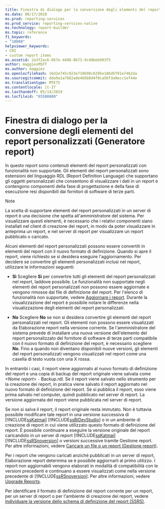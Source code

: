 ```yaml
---
title: Finestra di dialogo per la conversione degli elementi del report personalizzati (Generatore report) | Microsoft Docs
ms.date: 08/17/2018
ms.prod: reporting-services
ms.prod_service: reporting-services-native
ms.technology: report-builder
ms.topic: reference
f1_keywords:
- "10008"
helpviewer_keywords:
- CRI
- custom report items
ms.assetid: 2a3f2ac6-667e-4498-8b73-9c40beb993f5
author: maggiesMSFT
ms.author: maggies
ms.openlocfilehash: 16d2e745c923e719699c8295e186d5f91e7462da
ms.sourcegitcommit: dda9a1a7682ade466b8d4f0ca56f3a9ecc1ef44e
ms.translationtype: MTE75
ms.contentlocale: it-IT
ms.lasthandoff: 05/14/2019
ms.locfileid: "65580800"
---
```

# <a name="convert-cri-dialog-box-report-builder"></a>Finestra di dialogo per la conversione degli elementi del report personalizzati (Generatore report)

  In questo report sono contenuti elementi del report personalizzati con funzionalità non supportate. Gli elementi del report personalizzati sono estensioni del linguaggio RDL (Report Definition Language) che supportano gli oggetti personalizzati che consentono di visualizzare i dati in un report e contengono componenti della fase di progettazione e della fase di esecuzione resi disponibili dai fornitori di software di terze parti.  
  
> [!NOTE]  
>  La scelta di supportare elementi del report personalizzati in un server di report è una decisione che spetta all'amministratore del sistema. Per visualizzare questi elementi, è necessario che i relativi componenti siano installati nel client di creazione dei report, in modo da poter visualizzare in anteprima un report, e nel server di report per visualizzare un report pubblicato o caricato.  
  
 Alcuni elementi del report personalizzati possono essere convertiti in elementi del report con il nuovo formato di definizione. Quando si apre il report, viene richiesto se si desidera eseguire l'aggiornamento. Per decidere se convertire gli elementi personalizzati inclusi nel report, utilizzare le informazioni seguenti:  
  
-   **Sì** Scegliere **Sì** per convertire tutti gli elementi del report personalizzati nel report, laddove possibile. Le funzionalità non supportate negli elementi del report personalizzati non possono essere aggiornate e vengono rimosse dal file di definizione del report. Per l'elenco di funzionalità non supportate, vedere [Aggiornare i report](../../reporting-services/install-windows/upgrade-reports.md). Durante la visualizzazione del report è possibile notare le differenze nella visualizzazione degli elementi del report personalizzati.  
  
-   **No** Scegliere **No** se non si desidera convertire gli elementi del report personalizzati nel report. Gli elementi non possono essere visualizzati da Elaborazione report nella versione corrente. Se l'amministratore del sistema prevede di installare una nuova versione dell'elemento del report personalizzato del fornitore di software di terze parti compatibile con il nuovo formato di definizione del report, è necessario scegliere **No**. Fino a quando non diventano disponibili nuove versioni, gli elementi del report personalizzati vengono visualizzati nel report come una casella di testo vuota con una X rossa.  
  
 In entrambi i casi, il report viene aggiornato al nuovo formato di definizione del report e una copia di backup del report originale viene salvata come *\<Nome report>* `-` Backup.rdl. Se il report viene salvato nello strumento per la creazione dei report, in pratica viene salvato il report aggiornato nel nuovo formato di definizione del report. Se si pubblica il report, esso viene prima salvato nel computer, quindi pubblicato nel server di report. La versione aggiornata del report viene pubblicata nel server di report.  
  
 Se non si salva il report, il report originale resta immutato. Non è tuttavia possibile modificare tale report in una versione successiva di [!INCLUDE[ssKatmai](../../includes/sskatmai-md.md)] [!INCLUDE[ssBIDevStudio](../../includes/ssbidevstudio-md.md)] o in un ambiente di creazione di report in cui viene utilizzato questo formato di definizione del report. È possibile continuare a eseguire la versione originale del report caricandolo in un server di report [!INCLUDE[ssKatmai](../../includes/sskatmai-md.md)] [!INCLUDE[ssRSnoversion](../../includes/ssrsnoversion-md.md)] o versioni successive tramite Gestione report. Per altre informazioni, vedere [Caricare un file o un report &#40;Gestione report&#41;](../../reporting-services/reports/upload-a-file-or-report-report-manager.md).  
  
 Per i report che vengono caricati anziché pubblicati in un server di report, Elaborazione report determina se è possibile aggiornarli al primo utilizzo. I report non aggiornabili vengono elaborati in modalità di compatibilità con le versioni precedenti e continuano a essere visualizzati come nella versione precedente di [!INCLUDE[ssRSnoversion](../../includes/ssrsnoversion-md.md)]. Per altre informazioni, vedere [Upgrade Reports](../../reporting-services/install-windows/upgrade-reports.md).  
  
 Per identificare il formato di definizione del report corrente per un report, per un server di report o per l'ambiente di creazione dei report, vedere [Individuare la versione dello schema di definizione del report &#40;SSRS&#41;](../../reporting-services/reports/find-the-report-definition-schema-version-ssrs.md).  

  
  
